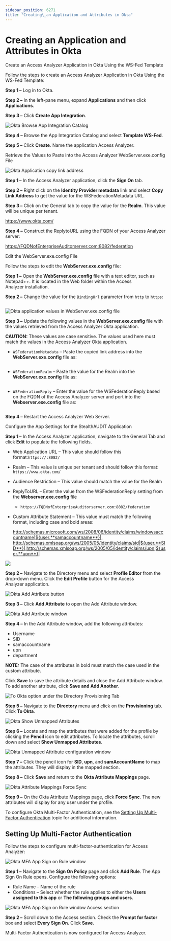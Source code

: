 ```yaml
---
sidebar_position: 6271
title: "Creating\_an Application and Attributes in Okta"
---
```


# Creating an Application and Attributes in Okta

Create an Access Analyzer Application in Okta Using the WS-Fed Template

Follow the steps to create an Access Analyzer Application in Okta Using the WS-Fed Template:

**Step 1 –** Log in to Okta.

**Step 2 –** In the left-pane menu, expand **Applications** and then click **Applications**.

**Step 3 –** Click **Create App Integration**.

![Okta Browse App Integration Catalog](../../../../../../../static/images/AccessAnalyzer_12.0/Content/Resources/Images/EnterpriseAuditor/Install/Reports/OktaWSFedTemplate.png "Okta Browse App Integration Catalog")

**Step 4 –** Browse the App Integration Catalog and select **Template WS-Fed**.

**Step 5 –** Click **Create**. Name the application Access Analyzer.

Retrieve the Values to Paste into the Access Analyzer WebServer.exe.config File

![Okta Application copy link address](../../../../../../../static/images/AccessAnalyzer_12.0/Content/Resources/Images/EnterpriseAuditor/Install/Reports/OktaCopyLinkAddress.png "Okta Application copy link address")

**Step 1 –** In the Access Analyzer application, click the **Sign On** tab.

**Step 2 –** Right click on the **Identity Provider metadata** link and select **Copy Link Address** to get the value for the WSFederationMetadata URL.



**Step 3 –** Click on the General tab to copy the value for the **Realm**. This value will be unique per tenant.

https://www.okta.com/

**Step 4 –** Construct the ReplytoURL using the FQDN of your Access Analyzer server:

https://FQDNofEnterpriseAuditorserver.com:8082/federation

Edit the WebServer.exe.config File

Follow the steps to edit the **WebServer.exe.config** file:

**Step 1 –** Open the **WebServer.exe.config** file with a text editor, such as Notepad++. It is located in the Web folder within the Access Analyzer installation.

**Step 2 –** Change the value for the `BindingUrl` parameter from `http` to `https`:

```

```
![Okta application values in WebServer.exe.config file](../../../../../../../static/images/AccessAnalyzer_12.0/Content/Resources/Images/EnterpriseAuditor/Install/Reports/WebServerExeConfigOkta.png "Okta application values in WebServer.exe.config file")

**Step 3 –** Update the following values in the **WebServer.exe.config** file with the values retrieved from the Access Analyzer Okta application.

**CAUTION:** These values are case sensitive. The values used here must match the values in the Access Analyzer Okta application.

* `WSFederationMetadata` – Paste the copied link address into the **WebServer.exe.config** file as:

  ```

  ```
* `WSFederationRealm` – Paste the value for the Realm into the **WebServer.exe.config** file as:

  ```

  ```
* `WSFederationReply` – Enter the value for the WSFederationReply based on the FQDN of the Access Analyzer server and port into the **Webserver.exe.config** file as:

  ```

  ```
**Step 4 –** Restart the Access Analyzer Web Server.

Configure the App Settings for the StealthAUDIT Application

**Step 1 –** In the Access Analyzer application, navigate to the General Tab and click **Edit** to populate the following fields.

* Web Application URL – This value should follow this format:`https://:8082/`
* Realm – This value is unique per tenant and should follow this format: `https://www.okta.com/`
* Audience Restriction – This value should match the value for the Realm
* ReplyToURL – Enter the value from the WSFederationReply setting from the **Webserver.exe.config** file

  * `https://FQDNofEnterpriseAuditorserver.com:8082/federation`
* Custom Attribute Statement – This value must match the following format, including case and bold areas:

  http://schemas.microsoft.com/ws/2008/06/identity/claims/windowsaccountname|${user.**samaccountname**}|, http://schemas.xmlsoap.org/ws/2005/05/identity/claims/sid|${user.**SID**}|,http://schemas.xmlsoap.org/ws/2005/05/identity/claims/upn|${user.**upn**}|

![](../../../../../../../static/images/AccessAnalyzer_12.0/Content/Resources/Images/EnterpriseAuditor/Install/Reports/OktaProfileEditor.png)

**Step 2 –** Navigate to the Directory menu and select **Profile Editor** from the drop-down menu. Click the **Edit Profile** button for the Access Analyzer application.

![Okta Add Attribute button](../../../../../../../static/images/AccessAnalyzer_12.0/Content/Resources/Images/EnterpriseAuditor/Install/Reports/OktaAddAttribute.png "Okta Add Attribute button")

**Step 3 –** Click **Add Attribute** to open the Add Attribute window.

![Okta Add Atrribute window](../../../../../../../static/images/AccessAnalyzer_12.0/Content/Resources/Images/EnterpriseAuditor/Install/Reports/OktaAddAttributeWindow.png "Okta Add Atrribute window")

**Step 4 –** In the Add Attribute window, add the following attributes:

* Username
* SID
* samaccountname
* upn
* department

**NOTE:** The case of the attributes in bold must match the case used in the custom attribute.

Click **Save** to save the attribute details and close the Add Attribute window. To add another attribute, click **Save and Add Another**.

![To Okta option under the Directory Provisioning Tab](../../../../../../../static/images/AccessAnalyzer_12.0/Content/Resources/Images/EnterpriseAuditor/Install/Reports/OktaDirectoryProvisioningToOkta.png "To Okta option under the Directory Provisioning Tab")

**Step 5 –** Navigate to the **Directory** menu and click on the **Provisioning** tab. Click **To Okta**.

![Okta Show Unmapped Attributes](../../../../../../../static/images/AccessAnalyzer_12.0/Content/Resources/Images/EnterpriseAuditor/Install/Reports/OktaShowUnmappedAttributes.png "Okta Show Unmapped Attributes")

**Step 6 –** Locate and map the attributes that were added for the profile by clicking the **Pencil** icon to edit attributes. To locate the attributes, scroll down and select **Show Unmapped Attributes**.

![Okta Unmapped Attribute configuration window](../../../../../../../static/images/AccessAnalyzer_12.0/Content/Resources/Images/EnterpriseAuditor/Install/Reports/OktaUnmappedAttributeConfigScreen.png "Okta Unmapped Attribute configuration window")

**Step 7 –** Click the pencil icon for **SID**, **upn**, and **samAccountName** to map the attributes. They will display in the mapped section.

**Step 8 –**  Click **Save** and return to the **Okta Attribute Mappings** page.

![Okta Attribute Mappings Force Sync](../../../../../../../static/images/AccessAnalyzer_12.0/Content/Resources/Images/EnterpriseAuditor/Install/Reports/OktaAttributeMappingsForceSync.png "Okta Attribute Mappings Force Sync")

**Step 9 –** On the Okta Attribute Mappings page, click **Force Sync**. The new attributes will display for any user under the profile.

To configure Okta Multi-Factor Authentication, see the [Setting Up Multi-Factor Authentication](#Setting_Up_Multi_Factor_Authentication "Setting Up Multi-Factor Authentication") topic for additional information.

## Setting Up Multi-Factor Authentication

Follow the steps to configure multi-factor-authentication for Access Analyzer:

![Okta MFA App Sign on Rule window](../../../../../../../static/images/AccessAnalyzer_12.0/Content/Resources/Images/EnterpriseAuditor/Install/Reports/OktaMFAAppSignOnRule.png "Okta MFA App Sign on Rule window")

**Step 1 –** Navigate to the **Sign On Policy** page and click **Add Rule**. The App Sign On Rule opens. Configure the following options:

* Rule Name – Name of the rule
* Conditions – Select whether the rule applies to either the **Users assigned to this app** or **The following groups and users**.

![Okta MFA App Sign on Rule window Access section](../../../../../../../static/images/AccessAnalyzer_12.0/Content/Resources/Images/EnterpriseAuditor/Install/Reports/OktaMFAAppSignOnRuleAccess.png "Okta MFA App Sign on Rule window Access section")

**Step 2 –** Scroll down to the Access section. Check the **Prompt for factor** box and select **Every Sign On**. Click **Save**.

Multi-Factor Authentication is now configured for Access Analyzer.